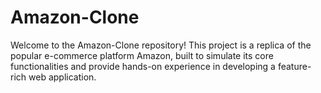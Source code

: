 # Amazon-Clone
Welcome to the Amazon-Clone repository! This project is a replica of the popular e-commerce platform Amazon, built to simulate its core functionalities and provide hands-on experience in developing a feature-rich web application.
